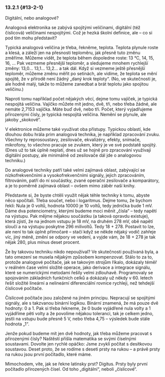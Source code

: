 ### 13.2.1 {#13-2-1}

Digitální, nebo analogové?

Analogová elektronika se zabývá spojitými veličinami, digitální (též číslicová) veličinami nespojitými. Což je hezká školní definice, ale – co si pod tím mohu představit?

Typická analogová veličina je třeba, řekněme, teplota. Teplota plynule roste a klesá, a záleží jen na přesnosti teploměru, jak přesně tuto změnu změříme. Můžeme vidět, že teplota během dopoledne roste: 13 °C, 14, 15, 16, … Pak vezmeme přesnější teploměr, a sledujeme mnohem rychlejší změny: 13,0… 13,1… 13,2… a tak dál. Když si vezmeme ještě přesnější teploměr, můžeme změnu měřit po setinách, ale vidíme, že teplota se mění spojitě, že v přírodě není žádný „daný krok teploty“. (No, ve skutečnosti je, ale hodně malý, takže to můžeme zanedbat a brát teplotu jako spojitou veličinu.)

Naproti tomu například počet nějakých věcí, dejme tomu vajíček, je typická nespojitá veličina. Vajíčko můžete mít jedno, dvě, tři, nebo třeba žádné, ale nemáte 2,7153 vajíčka. Máte buď dvě, nebo tři. Počet, který vyjadřujeme přirozenými čísly, je typická nespojitá veličina. Nemění se plynule, ale jakoby „skokově“.

V elektronice můžeme také využívat oba přístupy. Typickou oblastí, kde dlouhou dobu hrála prim analogová technika, je například zpracování zvuku. Všechny ty reprosoustavy, zesilovače, ekvalizéry, efekty, snímače, mikrofony, to všechno pracuje se zvukem, který je ve své podstatě spojitý. (Dnes už to tak úplně neplatí, dnes už se hojně pro zpracování využívají digitální postupy, ale minimálně od zesilovače dál jde o analogovou techniku.)

Do analogové techniky patří také velmi zajímavá oblast, zabývající se nízkofrekvenčními a vysokofrekvenčními signály, jejich zpracováním, filtrováním, patří do ní součástky, zvané operační zesilovače a komparátory, a je to poměrně zajímavá oblast – ovšem mimo záběr naší knihy.

Představte si, že byste chtěli využít nějak téhle techniky k tomu, abyste něco spočítali. Třeba součet, nebo i logaritmus. Dejme tomu, že bychom řekli: Nula je 0 voltů, hodnota 10000 je 10 voltů, tedy jednička bude 1 mV. Dáme dva potenciometry, kterými budeme moci měnit „čísla“ – tedy napětí na výstupu. Pak mějme nějakou součástku (a taková opravdu existuje), která zjistí, že na jednom vstupu je 18 mV, na druhém 278 mV, obě napětí sloučí a na výstupu poskytne 296 milivoltů. Tedy 18 + 278\. Postavit to lze, ale není to tak úplně přímočaré – stačí když se někde nějaký vodič zahřeje víc, jiný méně, změní se odpory ve vedení, a vyjde vám, že 18 + 278 je tak nějak 280, plus mínus deset procent.

Že by takovou techniku nikdo nepoužíval? Ve skutečnosti používaná byla, a tato omezení se musela nějakým způsobem kompenzovat. Stálo to za to, protože analogové počítače, jak se takovým strojům říkalo, dokázaly téměř v reálném čase velmi složité operace, jako derivace a integrace signálu, které se numerickými metodami řešily velmi zdlouhavě. Programovaly se spojováním základních funkčních celků a dokázaly už někdy v 60\. letech řešit složité lineární a nelineární diferenciální rovnice rychleji, než tehdejší číslicové počítače.

Číslicové počítače jsou založené na jiném principu. Nepracují se spojitými signály, ale s takzvanou binární logikou. Binární znamená, že má pouze dvě hodnoty: 0 a 1\. Pak si třeba řekneme, že 0 bude vyjádřené nula volty a 1 vyjádříme pěti volty a že povolíme nějakou toleranci, tak je celkem jedno, jestli na vstupu bude přesně 5 V, nebo třeba 4,75 – výsledek bude stále hodnota „1“.

Jenže pokud budeme mít jen dvě hodnoty, jak třeba můžeme pracovat s přirozenými čísly? Naštěstí přišla matematika se svými číselnými soustavami. Dovolte jen rychlé opáčko: Jsme zvyklí počítat s desítkovou soustavou. Deset proto, že se rodíme s deseti prsty na rukou – a právě prsty na rukou jsou první počítadlo, které máme.

Mimochodem, víte, jak se řekne latinsky prst? Digitus. Prsty byly první počítadlo přirozených čísel. Od toho „digitální“, neboli „číslicové“.